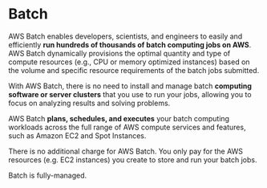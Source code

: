 # Batch

AWS Batch enables developers, scientists, and engineers to easily and efficiently **run hundreds of thousands of batch computing jobs on AWS**. AWS Batch dynamically provisions the optimal quantity and type of compute resources (e.g., CPU or memory optimized instances) based on the volume and specific resource requirements of the batch jobs submitted. 

With AWS Batch, there is no need to install and manage batch **computing software or server clusters** that you use to run your jobs, allowing you to focus on analyzing results and solving problems. 

AWS Batch **plans, schedules, and executes** your batch computing workloads across the full range of AWS compute services and features, such as Amazon EC2 and Spot Instances.

There is no additional charge for AWS Batch. You only pay for the AWS resources (e.g. EC2 instances) you create to store and run your batch jobs.

Batch is fully-managed.